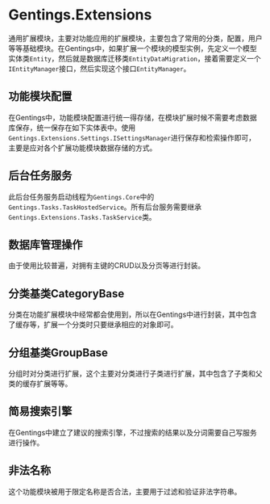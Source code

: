 # Gentings.Extensions

通用扩展模块，主要对功能应用的扩展模块，主要包含了常用的分类，配置，用户等等基础模块。在Gentings中，如果扩展一个模块的模型实例，先定义一个模型实体类`Entity`，然后就是数据库迁移类`EntityDataMigration`，接着需要定义一个`IEntityManager`接口，然后实现这个接口`EntityManager`。

## 功能模块配置

在Gentings中，功能模块配置进行统一得存储，在模块扩展时候不需要考虑数据库保存，统一保存在如下实体表中。使用`Gentings.Extensions.Settings.ISettingsManager`进行保存和检索操作即可，主要是应对各个扩展功能模块数据存储的方式。

## 后台任务服务

此后台任务服务启动线程为`Gentings.Core`中的`Gentings.Tasks.TaskHostedService`。所有后台服务需要继承`Gentings.Extensions.Tasks.TaskService`类。

## 数据库管理操作

由于使用比较普遍，对拥有主键的CRUD以及分页等进行封装。

## 分类基类CategoryBase

分类在功能扩展模块中经常都会使用到，所以在Gentings中进行封装，其中包含了缓存等，扩展一个分类时只要继承相应的对象即可。

## 分组基类GroupBase

分组时对分类进行扩展，这个主要对分类进行子类进行扩展，其中包含了子类和父类的缓存扩展等等。

## 简易搜索引擎

在Gentings中建立了建议的搜索引擎，不过搜索的结果以及分词需要自己写服务进行操作。

## 非法名称

这个功能模块被用于限定名称是否合法，主要用于过滤和验证非法字符串。
